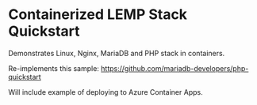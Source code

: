 # Containerized LEMP Stack Quickstart

Demonstrates Linux, Nginx, MariaDB and PHP stack in containers.

Re-implements this sample: https://github.com/mariadb-developers/php-quickstart

Will include example of deploying to Azure Container Apps.
